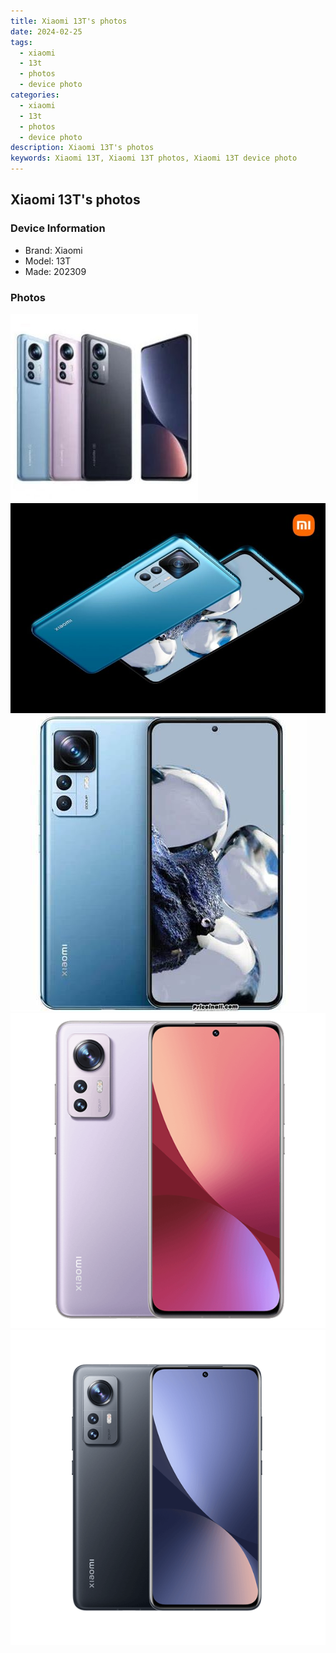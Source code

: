 ```yaml
---
title: Xiaomi 13T's photos
date: 2024-02-25
tags: 
  - xiaomi
  - 13t
  - photos
  - device photo
categories: 
  - xiaomi
  - 13t
  - photos
  - device photo
description: Xiaomi 13T's photos
keywords: Xiaomi 13T, Xiaomi 13T photos, Xiaomi 13T device photo
---
```


## Xiaomi 13T's photos

### Device Information

- Brand: Xiaomi
- Model: 13T
- Made: 202309

### Photos

![/images/best-assets/devices/xiaomi/xiaomi-13t/1.jpg](/images/best-assets/devices/xiaomi/xiaomi-13t/1.jpg)
![/images/best-assets/devices/xiaomi/xiaomi-13t/2.jpg](/images/best-assets/devices/xiaomi/xiaomi-13t/2.jpg)
![/images/best-assets/devices/xiaomi/xiaomi-13t/3.jpg](/images/best-assets/devices/xiaomi/xiaomi-13t/3.jpg)
![/images/best-assets/devices/xiaomi/xiaomi-13t/4.jpg](/images/best-assets/devices/xiaomi/xiaomi-13t/4.jpg)
![/images/best-assets/devices/xiaomi/xiaomi-13t/5.jpg](/images/best-assets/devices/xiaomi/xiaomi-13t/5.jpg)
